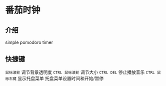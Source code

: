 # 番茄时钟
## 介绍
simple pomodoro timer

## 快捷键

`鼠标滚轮` 调节背景透明度
`CTRL 鼠标滚轮` 调节大小
`CTRL DEL` 停止播放音乐
`CTRL 鼠标右键` 显示托盘菜单
托盘菜单设置时间和开始/暂停
